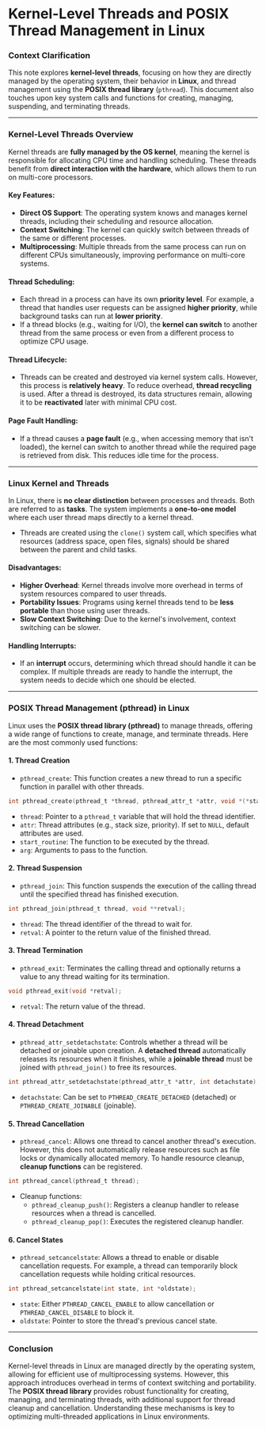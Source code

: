
# Kernel-Level Threads and POSIX Thread Management in Linux

### Context Clarification
This note explores **kernel-level threads**, focusing on how they are directly managed by the operating system, their behavior in **Linux**, and thread management using the **POSIX thread library** (`pthread`). This document also touches upon key system calls and functions for creating, managing, suspending, and terminating threads.

---

### Kernel-Level Threads Overview

Kernel threads are **fully managed by the OS kernel**, meaning the kernel is responsible for allocating CPU time and handling scheduling. These threads benefit from **direct interaction with the hardware**, which allows them to run on multi-core processors.

#### Key Features:
- **Direct OS Support**: The operating system knows and manages kernel threads, including their scheduling and resource allocation.
- **Context Switching**: The kernel can quickly switch between threads of the same or different processes.
- **Multiprocessing**: Multiple threads from the same process can run on different CPUs simultaneously, improving performance on multi-core systems.

#### Thread Scheduling:
- Each thread in a process can have its own **priority level**. For example, a thread that handles user requests can be assigned **higher priority**, while background tasks can run at **lower priority**.
- If a thread blocks (e.g., waiting for I/O), the **kernel can switch** to another thread from the same process or even from a different process to optimize CPU usage.

#### Thread Lifecycle:
- Threads can be created and destroyed via kernel system calls. However, this process is **relatively heavy**. To reduce overhead, **thread recycling** is used. After a thread is destroyed, its data structures remain, allowing it to be **reactivated** later with minimal CPU cost.

#### Page Fault Handling:
- If a thread causes a **page fault** (e.g., when accessing memory that isn't loaded), the kernel can switch to another thread while the required page is retrieved from disk. This reduces idle time for the process.

---

### Linux Kernel and Threads

In Linux, there is **no clear distinction** between processes and threads. Both are referred to as **tasks**. The system implements a **one-to-one model** where each user thread maps directly to a kernel thread.

- Threads are created using the `clone()` system call, which specifies what resources (address space, open files, signals) should be shared between the parent and child tasks.
  
#### Disadvantages:
- **Higher Overhead**: Kernel threads involve more overhead in terms of system resources compared to user threads.
- **Portability Issues**: Programs using kernel threads tend to be **less portable** than those using user threads.
- **Slow Context Switching**: Due to the kernel's involvement, context switching can be slower.

#### Handling Interrupts:
- If an **interrupt** occurs, determining which thread should handle it can be complex. If multiple threads are ready to handle the interrupt, the system needs to decide which one should be elected.

---

### POSIX Thread Management (pthread) in Linux

Linux uses the **POSIX thread library (pthread)** to manage threads, offering a wide range of functions to create, manage, and terminate threads. Here are the most commonly used functions:

#### 1. Thread Creation
- `pthread_create`: This function creates a new thread to run a specific function in parallel with other threads.

```c
int pthread_create(pthread_t *thread, pthread_attr_t *attr, void *(*start_routine)(void*), void *arg);
```

- `thread`: Pointer to a `pthread_t` variable that will hold the thread identifier.
- `attr`: Thread attributes (e.g., stack size, priority). If set to `NULL`, default attributes are used.
- `start_routine`: The function to be executed by the thread.
- `arg`: Arguments to pass to the function.

#### 2. Thread Suspension
- `pthread_join`: This function suspends the execution of the calling thread until the specified thread has finished execution.

```c
int pthread_join(pthread_t thread, void **retval);
```

- `thread`: The thread identifier of the thread to wait for.
- `retval`: A pointer to the return value of the finished thread.

#### 3. Thread Termination
- `pthread_exit`: Terminates the calling thread and optionally returns a value to any thread waiting for its termination.

```c
void pthread_exit(void *retval);
```

- `retval`: The return value of the thread.

#### 4. Thread Detachment
- `pthread_attr_setdetachstate`: Controls whether a thread will be detached or joinable upon creation. A **detached thread** automatically releases its resources when it finishes, while a **joinable thread** must be joined with `pthread_join()` to free its resources.

```c
int pthread_attr_setdetachstate(pthread_attr_t *attr, int detachstate);
```

- `detachstate`: Can be set to `PTHREAD_CREATE_DETACHED` (detached) or `PTHREAD_CREATE_JOINABLE` (joinable).

#### 5. Thread Cancellation
- `pthread_cancel`: Allows one thread to cancel another thread's execution. However, this does not automatically release resources such as file locks or dynamically allocated memory. To handle resource cleanup, **cleanup functions** can be registered.

```c
int pthread_cancel(pthread_t thread);
```

- Cleanup functions:
  - `pthread_cleanup_push()`: Registers a cleanup handler to release resources when a thread is cancelled.
  - `pthread_cleanup_pop()`: Executes the registered cleanup handler.

#### 6. Cancel States
- `pthread_setcancelstate`: Allows a thread to enable or disable cancellation requests. For example, a thread can temporarily block cancellation requests while holding critical resources.

```c
int pthread_setcancelstate(int state, int *oldstate);
```

- `state`: Either `PTHREAD_CANCEL_ENABLE` to allow cancellation or `PTHREAD_CANCEL_DISABLE` to block it.
- `oldstate`: Pointer to store the thread's previous cancel state.

---

### Conclusion
Kernel-level threads in Linux are managed directly by the operating system, allowing for efficient use of multiprocessing systems. However, this approach introduces overhead in terms of context switching and portability. The **POSIX thread library** provides robust functionality for creating, managing, and terminating threads, with additional support for thread cleanup and cancellation. Understanding these mechanisms is key to optimizing multi-threaded applications in Linux environments.
